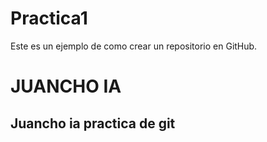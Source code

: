 # Practica1
Este es un ejemplo de como crear un repositorio en GitHub.

<h1> JUANCHO IA </h1>
<h2> Juancho ia practica de git </h2>


